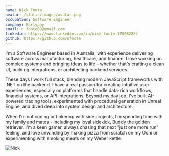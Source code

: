 ```yaml
---
name: Nick Foote
avatar: /static/images/avatar.png
occupation: Software Engineer
company: Earlypay
email: n.foote09@gmail.com
linkedin: https://www.linkedin.com/in/nick-foote-17008288/
github: https://github.com/nfoote
---
```


I'm a Software Engineer based in Australia, with experience delivering software across manufacturing, healthcare, and finance. I love working on complex systems and bringing ideas to life - whether that's crafting a clean UI, building integrations, or architecting backend services.

These days I work full stack, blending modern JavaScript frameworks with .NET on the backend. I have a real passion for creating intuitive user experiences, especially on platforms that handle data-rich workflows, financial systems, or API integrations. Beyond my day job, I've built AI-powered trading tools, experimented with procedural generation in Unreal Engine, and dived deep into system design and architecture.

When I'm not coding or tinkering with side projects, I’m spending time with my family and mates - including my loyal sidekick, Buddy the golden retriever. I'm a keen gamer, always chasing that next "just one more run" feeling, and love unwinding by making pizza from scratch on my Ooni or experimenting with smoking meats on my Weber kettle.

![Nick](/static/images/nick_and_bud.jpg)

